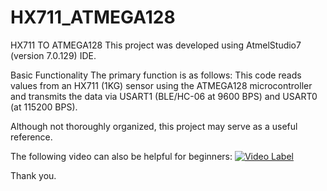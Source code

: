 # HX711_ATMEGA128
HX711 TO ATMEGA128
This project was developed using AtmelStudio7 (version 7.0.129) IDE.

Basic Functionality
The primary function is as follows:
This code reads values from an HX711 (1KG) sensor using the ATMEGA128 microcontroller and transmits the data via USART1 (BLE/HC-06 at 9600 BPS) and USART0 (at 115200 BPS).

Although not thoroughly organized, this project may serve as a useful reference.

The following video can also be helpful for beginners:
[![Video Label](http://img.youtube.com/vi/uLR1RNqJ1Mw/0.jpg)](https://youtu.be/yG3xYrAmbDI)

Thank you.